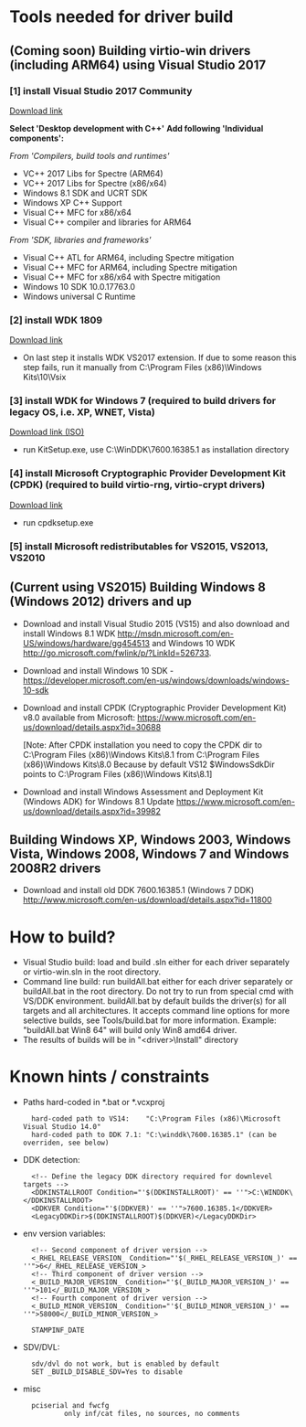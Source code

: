 # Tools needed for driver build

## (Coming soon) Building virtio-win drivers (including ARM64) using Visual Studio 2017

### [1] install Visual Studio 2017 Community
[Download link](https://visualstudio.microsoft.com/thank-you-downloading-visual-studio/?sku=Community&rel=15)

**Select 'Desktop development with C++'**
**Add following 'Individual components':**

_From 'Compilers, build tools and runtimes'_

* VC++ 2017 Libs for Spectre (ARM64)
* VC++ 2017 Libs for Spectre (x86/x64)
* Windows 8.1 SDK and UCRT SDK
* Windows XP C++ Support
* Visual C++ MFC for x86/x64
* Visual C++ compiler and libraries for ARM64

_From 'SDK, libraries and frameworks'_

* Visual C++ ATL for ARM64, including Spectre mitigation
* Visual C++ MFC for ARM64, including Spectre mitigation
* Visual C++ MFC for x86/x64 with Spectre mitigation
* Windows 10 SDK 10.0.17763.0
* Windows universal C Runtime

### [2] install WDK 1809
[Download link](https://go.microsoft.com/fwlink/?linkid=2026156)
* On last step it installs WDK VS2017 extension. If due to some reason this step fails, run it manually from C:\Program Files (x86)\Windows Kits\10\Vsix

### [3] install WDK for Windows 7 (required to build drivers for legacy OS, i.e. XP, WNET, Vista)
[Download link (ISO)](https://download.microsoft.com/download/4/A/2/4A25C7D5-EFBE-4182-B6A9-AE6850409A78/GRMWDK_EN_7600_1.ISO)
* run KitSetup.exe, use C:\WinDDK\7600.16385.1 as installation directory

### [4] install Microsoft Cryptographic Provider Development Kit (CPDK) (required to build virtio-rng, virtio-crypt drivers)
[Download link](https://download.microsoft.com/download/1/7/6/176909B0-50F2-4DF3-B29B-830A17EA7E38/CPDK_RELEASE_UPDATE/cpdksetup.exe)
* run cpdksetup.exe

### [5] install Microsoft redistributables for VS2015, VS2013, VS2010


## (Current using VS2015) Building Windows 8 (Windows 2012) drivers and up

* Download and install Visual Studio 2015 (VS15) 
and also download and install Windows 8.1 WDK http://msdn.microsoft.com/en-US/windows/hardware/gg454513 and Windows 10 WDK http://go.microsoft.com/fwlink/p/?LinkId=526733. 

* Download and install Windows 10 SDK - https://developer.microsoft.com/en-us/windows/downloads/windows-10-sdk

* Download and install CPDK (Cryptographic Provider Development Kit) v8.0 available from Microsoft:
https://www.microsoft.com/en-us/download/details.aspx?id=30688

    [Note: After CPDK installation you need to copy the CPDK dir
    to C:\Program Files (x86)\Windows Kits\8.1 from C:\Program Files (x86)\Windows Kits\8.0
    Because by default VS12 $WindowsSdkDir points to C:\Program Files (x86)\Windows Kits\8.1]

* Download and install Windows Assessment and Deployment Kit (Windows ADK) for Windows 8.1 Update
https://www.microsoft.com/en-us/download/details.aspx?id=39982

## Building Windows XP, Windows 2003, Windows Vista, Windows 2008, Windows 7 and Windows 2008R2 drivers

* Download and install old DDK 7600.16385.1 (Windows 7 DDK) 
http://www.microsoft.com/en-us/download/details.aspx?id=11800

# How to build?

* Visual Studio build: load and build .sln either for each driver separately or virtio-win.sln in the root directory.
* Command line build: run buildAll.bat either for each driver separately or buildAll.bat in the root directory. Do not try to run from special cmd with VS/DDK environment. buildAll.bat by default builds the driver(s) for all targets and all architectures. It accepts command line options for more selective builds, see Tools/build.bat for more information. Example: "buildAll.bat Win8 64" will build only Win8 amd64 driver.
* The results of builds will be in "&lt;driver&gt;\Install" directory

# Known hints / constraints

* Paths hard-coded in *.bat or *.vcxproj

        hard-coded path to VS14:    "C:\Program Files (x86)\Microsoft Visual Studio 14.0"
        hard-coded path to DDK 7.1: "C:\winddk\7600.16385.1" (can be overriden, see below)

* DDK detection:

        <!-- Define the legacy DDK directory required for downlevel targets -->
        <DDKINSTALLROOT Condition="'$(DDKINSTALLROOT)' == ''">C:\WINDDK\</DDKINSTALLROOT>
        <DDKVER Condition="'$(DDKVER)' == ''">7600.16385.1</DDKVER>
        <LegacyDDKDir>$(DDKINSTALLROOT)$(DDKVER)</LegacyDDKDir>

* env version variables:

        <!-- Second component of driver version -->
        <_RHEL_RELEASE_VERSION_ Condition="'$(_RHEL_RELEASE_VERSION_)' == ''">6</_RHEL_RELEASE_VERSION_>
        <!-- Third component of driver version -->
        <_BUILD_MAJOR_VERSION_ Condition="'$(_BUILD_MAJOR_VERSION_)' == ''">101</_BUILD_MAJOR_VERSION_>
        <!-- Fourth component of driver version -->
        <_BUILD_MINOR_VERSION_ Condition="'$(_BUILD_MINOR_VERSION_)' == ''">58000</_BUILD_MINOR_VERSION_>
        
        STAMPINF_DATE

* SDV/DVL:

        sdv/dvl do not work, but is enabled by default
        SET _BUILD_DISABLE_SDV=Yes to disable

* misc

        pciserial and fwcfg
                only inf/cat files, no sources, no comments